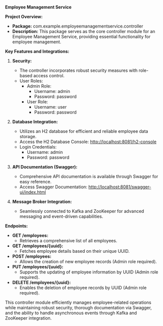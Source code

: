 **Employee Management Service**

**Project Overview:**
- **Package:** com.example.employeemanagementservice.controller
- **Description:** This package serves as the core controller module for an Employee Management Service, providing essential functionality for employee management.

**Key Features and Integrations:**

1. **Security:**
    - The controller incorporates robust security measures with role-based access control.
    - User Roles:
        - Admin Role:
            - Username: admin
            - Password: password
        - User Role:
            - Username: user
            - Password: password

2. **Database Integration:**
    - Utilizes an H2 database for efficient and reliable employee data storage.
    - Access the H2 Database Console: [http://localhost:8081/h2-console](http://localhost:8081/h2-console)
    - Login Credentials:
        - Username: admin
        - Password: password

3. **API Documentation (Swagger):**
    - Comprehensive API documentation is available through Swagger for easy reference.
    - Access Swagger Documentation: [http://localhost:8081/swagger-ui/index.html](http://localhost:8081/swagger-ui/index.html)

4. **Message Broker Integration:**
    - Seamlessly connected to Kafka and ZooKeeper for advanced messaging and event-driven capabilities.

**Endpoints:**
- **GET /employees:**
    - Retrieves a comprehensive list of all employees.
- **GET /employees/{uuid}:**
    - Fetches employee details based on their unique UUID.
- **POST /employees:**
    - Allows the creation of new employee records (Admin role required).
- **PUT /employees/{uuid}:**
    - Supports the updating of employee information by UUID (Admin role required).
- **DELETE /employees/{uuid}:**
    - Enables the deletion of employee records by UUID (Admin role required).

This controller module efficiently manages employee-related operations while maintaining robust security, thorough documentation via Swagger, and the ability to handle asynchronous events through Kafka and ZooKeeper integration.
